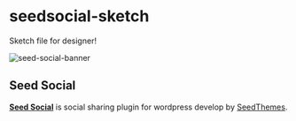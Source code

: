 # seedsocial-sketch
Sketch file for designer!

![seed-social-banner](https://user-images.githubusercontent.com/5605040/30748003-1868dc18-9fd9-11e7-8c30-9e8fe588bb3f.png)


## Seed Social
**[Seed Social](https://th.seedthemes.com/blog/seed-social-share-buttons)** is social sharing plugin for wordpress develop by [SeedThemes](https://th.seedthemes.com/).
